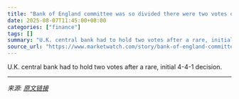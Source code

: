 ```yaml
---
title: "Bank of England committee was so divided there were two votes on interest rates"
date: 2025-08-07T11:45:00+08:00
categories: ["finance"]
tags: []
summary: "U.K. central bank had to hold two votes after a rare, initial 4-4-1 decision."
source_url: "https://www.marketwatch.com/story/bank-of-england-committee-was-so-divided-there-were-two-votes-on-interest-rates-07c5e7ad?mod=mw_rss_topstories"
---
```


U.K. central bank had to hold two votes after a rare, initial 4-4-1 decision.

---

*来源: [原文链接](https://www.marketwatch.com/story/bank-of-england-committee-was-so-divided-there-were-two-votes-on-interest-rates-07c5e7ad?mod=mw_rss_topstories)*
